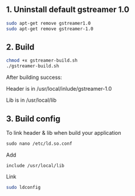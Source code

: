 ## 1. Uninstall default gstreamer 1.0

```bash
sudo apt-get remove gstreamer1.0
sudo apt-get remove gstreamer-1.0
```

## 2. Build

```bash
chmod +x gstreamer-build.sh
./gstreamer-build.sh
```
After building success:

Header is in /usr/local/inlude/gstreamer-1.0

Lib is in /usr/local/lib

## 3. Build config

To link header & lib when build your application

```xml
sudo nano /etc/ld.so.conf
```

Add

```text
include /usr/local/lib
```

Link 

```bash
sudo ldconfig
```

